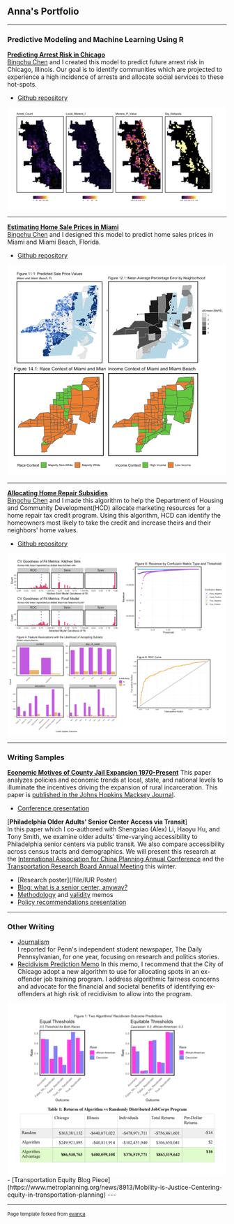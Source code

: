 ## Anna's Portfolio

---

### Predictive Modeling and Machine Learning Using R

[**Predicting Arrest Risk in Chicago**](/file/AnnaDuan_Predictive-Policing_MUSA508.html)  
[Bingchu Chen](https://www.linkedin.com/in/bingchu-chen-bb772a1a6/) and I created this model to predict future arrest risk in Chicago, Illinois. Our goal is to identify communities which are projected to experience a high incidence of arrests and allocate social services to these  hot-spots.  
* [Github repository](https://github.com/annaduan09/Project-3-Risk-Prediction)
<img src="images/predPol.jpg?raw=true"/>

---
[**Estimating Home Sale Prices in Miami**](/file/PANDA_Midterm.html)  
[Bingchu Chen](https://www.linkedin.com/in/bingchu-chen-bb772a1a6/) and I designed this model to predict home sales prices in Miami and Miami Beach, Florida.  
* [Github repository](https://github.com/annaduan09/Miami-Home-Sales-Prediction)
<img src="images/pricesMiami.jpg?raw=true"/>

---
[**Allocating Home Repair Subsidies**](/file/HomeRepairSubsidy.html)  
[Bingchu Chen](https://www.linkedin.com/in/bingchu-chen-bb772a1a6/) and I made this algorithm to help the Department of Housing and Community Development(HCD) allocate marketing resources for a home repair tax credit program. Using this algorithm, HCD can identify the homeowners most likely to take the credit and increase theirs and their neighbors' home values.  
* [Github repository](https://github.com/annaduan09/Home-Repair-Tax-Credit-Program)
<img src="images/repairSubsidy.jpg?raw=true"/>

---
### Writing Samples
[**Economic Motives of County Jail Expansion 1970-Present**](/file/ruralIncarc.pdf) 
This paper analyzes  policies and economic trends at local, state, and national levels to illuminate the incentives driving the expansion of rural incarceration. This paper is [published in the Johns Hopkins Macksey Journal](https://www.mackseyjournal.org/publications/vol1/iss1/106/).  
* [Conference presentation](https://www.mackseysymposium.org/cgi/viewcontent.cgi?article=1110&context=virtual2020)

[**Philadelphia Older Adults' Senior Center Access via Transit**]  
In this paper which I co-authored with Shengxiao (Alex) Li, Haoyu Hu, and Tony Smith, we examine older adults' time-varying accessibility to Philadelphia senior centers via public transit. We also compare accessibility across census tracts and demographics. We will present this research at the [International Association for China Planning Annual Conference](http://www.china-planning.org/alpha/annual-conference-2020/) and the [Transportation Research Board Annual Meeting](http://www.trb.org/AnnualMeeting/AnnualMeeting.aspx) this winter.  
* [Research poster](/file/IUR Poster)
* [Blog: what is a senior center, anyway?](https://medium.com/@brickandpave/so-whats-a-senior-center-anyway-d65e26d18ecb)
* [Methodology](/file/SEPTA_MethodsMemo) and [validity](file/SEPTA_ValidityMemo) memos
* [Policy recommendations presentation](/file/SEPTA_PolicyPres)

---


### Other Writing

- [Journalism](https://www.thedp.com/staff/anna-duan)  
I reported for Penn's independent student newspaper, The Daily Pennsylvanian, for one year, focusing on research and politics stories.
- [Recidivism Prediction Memo](/file/recidMemo) 
In this memo, I recommend that the City of Chicago adopt a new algorithm to use for allocating spots in an ex-offender job training program. I address algorithmic fairness concerns and advocate for the financial and societal benefits of identifying ex-offenders at high risk of recidivism to allow into the program.
<img src="images/recid.jpg?raw=true"/>  
- [Transportation Equity Blog Piece](https://www.metroplanning.org/news/8913/Mobility-is-Justice-Centering-equity-in-transportation-planning)
---




---
<p style="font-size:11px">Page template forked from <a href="https://github.com/evanca/quick-portfolio">evanca</a></p>
<!-- Remove above link if you don't want to attibute -->
